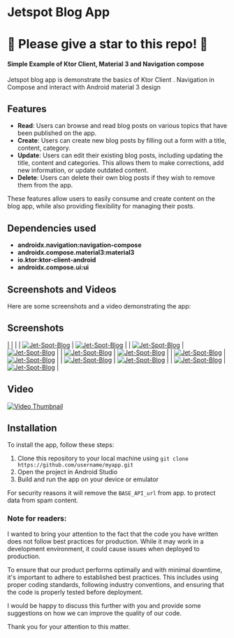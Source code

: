 

# Jetspot Blog App
# 🌟 Please give a star to this repo! 🌟
#### Simple Example of Ktor Client, Material 3 and Navigation compose
Jetspot blog app is demonstrate the basics of Ktor Client . Navigation in Compose and interact with Android material 3 design

## Features

- **Read**: Users can browse and read blog posts on various topics that have been published on the app.
- **Create**: Users can create new blog posts by filling out a form with a title, content, category.
- **Update**: Users can edit their existing blog posts, including updating the title, content and categories. This allows them to make corrections, add new information, or update outdated content.
- **Delete**: Users can delete their own blog posts if they wish to remove them from the app.

These features allow users to easily consume and create content on the blog app, while also providing flexibility for managing their posts.

## Dependencies used

- **androidx.navigation:navigation-compose**
- **androidx.compose.material3:material3**
- **io.ktor:ktor-client-android**
- **androidx.compose.ui:ui**

## Screenshots and Videos

Here are some screenshots and a video demonstrating the app:
## Screenshots
| | |
| [![Jet-Spot-Blog](https://i.ibb.co/GQFmpN2/Screenshot-20230609-180616-Jet-Spot-Blog.png)](https://ibb.co/F4np3Cw) | [![Jet-Spot-Blog](https://i.ibb.co/7p3sQmW/Screenshot-20230609-180625-Jet-Spot-Blog.png)](https://ibb.co/xgnxYTj) |
| [![Jet-Spot-Blog](https://i.ibb.co/kxTvYT7/Screenshot-20230609-180630-Jet-Spot-Blog.png)](https://ibb.co/f2WLmWg) | [![Jet-Spot-Blog](https://i.ibb.co/jbjsS8h/Screenshot-20230609-180638-Jet-Spot-Blog.png)](https://ibb.co/LYsH30S) |
| [![Jet-Spot-Blog](https://i.ibb.co/mBtwBCH/Screenshot-20230609-180649-Jet-Spot-Blog.png)](https://ibb.co/vBmGBxJ) | [![Jet-Spot-Blog](https://i.ibb.co/NnQNTJj/Screenshot-20230609-180657-Jet-Spot-Blog.png)](https://ibb.co/tPk2Lvs) |
| [![Jet-Spot-Blog](https://i.ibb.co/DK4mDzP/Screenshot-20230609-180703-Jet-Spot-Blog.png)](https://ibb.co/2KqR7W0) | [![Jet-Spot-Blog](https://i.ibb.co/MkSrMKQ/Screenshot-20230609-180711-Jet-Spot-Blog.png)](https://ibb.co/7tCP2BL) |
| [![Jet-Spot-Blog](https://i.ibb.co/4WGdTSt/Screenshot-20230609-180718-Jet-Spot-Blog.png)](https://ibb.co/nrvCc1m) | [![Jet-Spot-Blog](https://i.ibb.co/P14z7T3/Screenshot-20230609-180727-Jet-Spot-Blog.png)](https://ibb.co/GCk3KsB) |
| [![Jet-Spot-Blog](https://i.ibb.co/7Vms6Gp/Screenshot-20230609-180732-Jet-Spot-Blog.png)](https://ibb.co/82Z1Sjx) | [![Jet-Spot-Blog](https://i.ibb.co/Z8Xt1x4/Screenshot-20230609-180740-Jet-Spot-Blog.png)](https://ibb.co/584txLp) |

## Video

[![Video Thumbnail](https://img.youtube.com/vi/_mqiK6dGbv0/maxresdefault.jpg)](https://www.youtube.com/watch?v=_mqiK6dGbv0)


## Installation

To install the app, follow these steps:

1. Clone this repository to your local machine using `git clone https://github.com/username/myapp.git`
2. Open the project in Android Studio
3. Build and run the app on your device or emulator

For security reasons it will remove the `BASE_API_url` from app. to protect data from spam content.

### Note for readers:
I wanted to bring your attention to the fact that the code you have written does not follow best practices for production. While it may work in a development environment, it could cause issues when deployed to production.

To ensure that our product performs optimally and with minimal downtime, it's important to adhere to established best practices. This includes using proper coding standards, following industry conventions, and ensuring that the code is properly tested before deployment.

I would be happy to discuss this further with you and provide some suggestions on how we can improve the quality of our code.

Thank you for your attention to this matter.
